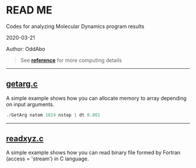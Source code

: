 # READ ME

Codes for analyzing Molecular Dynamics program results

2020-03-21

Author: OddAbo

> See [**reference**](https://github.com/OddAbo/MD-analysis/tree/master/reference) for more computing details

---

## [**getarg.c**](https://github.com/OddAbo/MD-analysis/blob/master/src/getarg.c)

A simple example shows how you can allocate memory to array depending on input
arguments.
```c
./GetArg natom 1024 nstep 1 dt 0.001
```
---

## [**readxyz.c**](https://github.com/OddAbo/MD-analysis/blob/master/src/readxyz.c)

A simple example shows how you can read binary file formed by Fortran (access =
    'stream') in C language.


